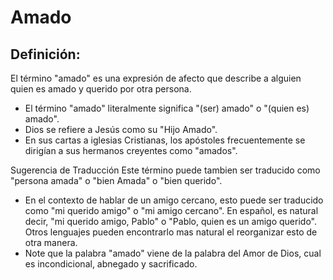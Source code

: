 # Amado

## Definición: 

El término "amado" es una expresión de afecto que describe a alguien quien es amado y querido por otra persona.

* El término "amado" literalmente significa "(ser) amado" o "(quien es) amado".
* Dios se refiere a Jesús como su "Hijo Amado".
* En sus cartas a iglesias Cristianas, los apóstoles frecuentemente se dirigían a sus hermanos creyentes como "amados".

Sugerencia de Traducción
Este término puede tambien ser traducido como "persona amada" o "bien Amada" o "bien querido".

* En el contexto de hablar de un amigo cercano, esto puede ser traducido como "mi querido amigo" o "mi amigo cercano". En español, es natural decir, "mi querido amigo, Pablo" o "Pablo, quien es un amigo querido".  Otros lenguajes pueden encontrarlo mas natural el reorganizar esto de otra manera.
* Note que la palabra "amado" viene de la palabra del Amor de Dios, cual es incondicional, abnegado y sacrificado.

